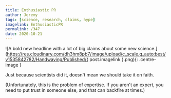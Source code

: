 ```yaml
---
title: Enthusiastic PR
author: Jeremy
tags: [science, research, claims, hype]
imagelink: EnthusiasticPR
permalink: /347
date: 2020-10-21
---
```


![A bold new headline with a lot of big claims about some new science.](https://res.cloudinary.com/dh3hm8pb7/image/upload/c_scale,q_auto:best/v1535842782/Handwaving/Published/{ post.imagelink }.png){: .centre-image }

Just because scientists did it, doesn't mean we should take it on faith.

(Unfortunately, this is the problem of expertise. If you aren't an expert, you need to put trust in someone else, and that can backfire at times.)
